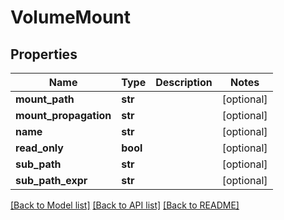 # VolumeMount

## Properties
Name | Type | Description | Notes
------------ | ------------- | ------------- | -------------
**mount_path** | **str** |  | [optional] 
**mount_propagation** | **str** |  | [optional] 
**name** | **str** |  | [optional] 
**read_only** | **bool** |  | [optional] 
**sub_path** | **str** |  | [optional] 
**sub_path_expr** | **str** |  | [optional] 

[[Back to Model list]](../README.md#documentation-for-models) [[Back to API list]](../README.md#documentation-for-api-endpoints) [[Back to README]](../README.md)


